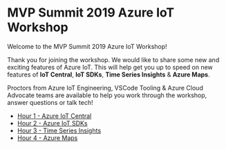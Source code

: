 # MVP Summit 2019 Azure IoT Workshop

Welcome to the MVP Summit 2019 Azure IoT Workshop!

Thank you for joining the workshop. We would like to share some new and exciting features of Azure IoT. This will help get you up to speed on new features of **IoT Central**, **IoT SDKs**, **Time Series Insights** & **Azure Maps**.

Proctors from Azure IoT Engineering, VSCode Tooling & Azure Cloud Advocate teams are available to help you work through the workshop, answer questions or talk tech!

* [Hour 1 - Azure IoT Central](AzureIoTCentral)
* [Hour 2 - Azure IoT SDKs](AzureIoTSDKs)
* [Hour 3 - Time Series Insights](AzureTimeSeriesInsights)
* [Hour 4 - Azure Maps](AzureMaps)